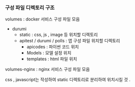 ### 구성 파일 디렉토리 구조

volumes : docker 서비스 구성 파일 모음
- durumi
	- static : css, js , image 등 위치할 디렉토리
	- apitest / durumi / polls : 앱 구성 파일 위치할 디렉토리 
		- apicodes : 파이썬 코드 위치
		- Models : 모델 설정 위치
		- templates : html 파일 위치 

volumes-nginx : nginx 서비스 구성 파일 모음

css , javascript는 작성하여 static 디렉토리로 분리하여 위치시킬 것 . 
